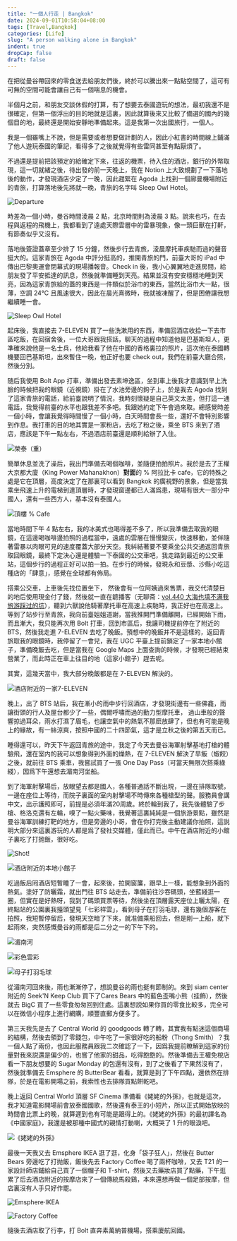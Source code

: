 ```yaml
---
title: "一個人行走 | Bangkok"
date: 2024-09-01T10:58:04+08:00
tags: [Travel,Bangkok]
categories: [Life]
slug: "A person walking alone in Bangkok"
indent: true
dropCap: false
draft: false
---
```


在把從曼谷帶回來的零食送去給朋友們後，終於可以騰出來一點點空間了，這可有可無的空間可能會讓自己有一個喘息的機會。

半個月之前，和朋友交談休假的打算，有了想要去泰國遊玩的想法，最初我還不是很確定，但第一個浮出的目的地就是這裏，因此就算後來又比較了備選的國內的幾個目的地，最終還是開始安靜地準備起來。這是我第一次出國旅行，一個人。

我是一個雖嘴上不說，但是需要或者想要做計劃的人，因此小紅書的時間線上鋪滿了他人遊玩泰國的筆記，看得多了之後就覺得有些雷同甚至有點厭煩了。

不過還是提前把該預定的給確定下來，往返的機票，待入住的酒店，銀行的外幣取現，這一切就緒之後，待出發的前一天晚上，我在 Notion 上大致規劃了一下落地後的動作，才發現酒店少定了一晚，因此趕緊在 Agoda 上找到一個廊曼機場附近的青旅，打算落地後先將就一晚，青旅的名字叫 Sleep Owl Hotel。

![](https://dawnblog-1300625500.cos.ap-guangzhou.myqcloud.com/images/202409011020150.JPG "Departure")

時差為一個小時，曼谷時間淩晨 2 點，北京時間則為淩晨 3 點。說來也巧，在去程與返程的飛機上，我都看到了遠處天際雲層中的雷暴現象，像一頭巨獸在打鼾，有節奏似乎又沒有。

落地後簽證蓋章至少排了 15 分鐘，然後步行去青旅，淩晨摩托車疾馳而過的聲音挺大的。這家青旅在 Agoda 中評分挺高的，推開青旅的門，前臺大哥的 iPad 中傳出巴黎奧運會閉幕式的現場播報音。Check in 後，我小心翼翼地走進房間，給朋友發了平安抵達的訊息，然後就準備睡到天亮。結果並沒有安安穩穩地睡到天亮，因為這家青旅給的蓋的東西是一件類似於浴巾的東西，當然比浴巾大一點，很薄，空調 24℃ 且風速很大，因此在晨光熹微時，我就被凍醒了，但是困倦讓我想繼續睡一會。

![](https://dawnblog-1300625500.cos.ap-guangzhou.myqcloud.com/images/202409011021895.JPG " Sleep Owl Hotel")

起床後，我直接去 7-ELEVEN 買了一些洗漱用的东西，準備回酒店收拾一下去市區吃飯，在回宿舍後，一位大哥跟我搭話，聊天的過程中知道他是巴基斯坦人，更準確來說他是一名士兵，他給我看了他在中國的香格裏拉的照片，這次他在泰國轉機要回巴基斯坦，出來暫住一晚，他正好也要 check out，我們在前臺大廳合照，然後分別。

随后我使用 Bolt App 打車，準備出發去素坤逸區，坐到車上後我才意識到早上洗臉的時候把我的眼鏡（近視鏡）掛在了水池旁邊的鉤子上，於是我去 Agoda 找到了這家青旅的電話，給前臺說明了情況，我時刻懷疑是自己英文太差，但打這一通電話，我覺得前臺的水平也跟我差不多吧。我跟她約定下午會過來取。總感覺時差一個小時，會讓我覺得時間慢了一個小時，白天時間會長一些，還好不會特別影響到作息。我打車的目的地其實是一家粉店，去吃了粉之後，乘坐 BTS 來到了酒店，應該是下午一點左右，不過酒店前臺還是順利給辦了入住。

![](https://dawnblog-1300625500.cos.ap-guangzhou.myqcloud.com/images/202409011022483.JPG "榮泰（重）")

簡單休息並洗了澡后，我出門準備去喝個咖啡，並隨便拍拍照片。我於是去了王權大京都大廈（King Power Mahanakhon）**對面**的 % 阿拉比卡 cafe，它的特殊之處是它在頂層，高度決定了在那裏可以看到 Bangkok 的廣視野的景象，但是當我乘坐飛速上升的電梯到達頂層時，才發現窗邊都已人滿爲患，現場有很大一部分中國人，還有一些西方人，基本沒有泰國人。

![](https://dawnblog-1300625500.cos.ap-guangzhou.myqcloud.com/images/202409011020636.JPG "頂樓 % Cafe")

當地時間下午 4 點左右，我的冰美式也喝得差不多了，所以我準備去取我的眼鏡，在這邊喝咖啡邊拍照的過程當中，遠處的雲層在慢慢變灰，快速移動，並伴隨著雷暴以肉眼可見的速度覆蓋大部分天空。我糾結著要不要乘坐公共交通返回青旅取回眼鏡，最終下定決心還是體驗一下泰國的公交車吧，我走路到最近的公交車站，這個步行的過程正好可以拍一拍。在步行的時候，發現永和豆漿、沙縣小吃這種店的「肆意」，感覺在全球都有佈局。

搭乘公交車，上車後先找位置坐下， 然後會有一位阿姨過來售票，我交代清楚目的地后使用現金付了錢，然後就一直在聼播客（无聊斋：[vol.440 大海也填不满我旅游踩过的坑](https://pca.st/xws7ct5u)），聽到六獸說他騎著摩托車在高速上疾馳時，我正好也在高速上。等到了站步行至青旅，我向前臺姐姐道謝，當我推開門準備離開，已經開始下雨，而且漸大，我只能再次用 Bolt 打車，回到市區后，我讓司機提前停在了附近的 BTS，然後我走進 7-ELEVEN 去吃了晚飯。預想中的晚飯并不是這樣的，返回青旅取我的眼鏡時，我停留了一會兒，我在 UGC 平臺上提前鎖定了一家本地小館子，準備晚飯去吃，但是當我在 Google Maps 上面查詢的時候，才發現已經結束營業了，而此時正在車上往目的地（這家小館子）趕去呢。

其實，這幾天當中，我大部分晚飯都是在 7-ELEVEN 解決的。

![](https://dawnblog-1300625500.cos.ap-guangzhou.myqcloud.com/images/202409011026470.JPG "酒店附近的一家7-ELEVEN")

晚上，出了 BTS 站后，我在漸小的雨中步行回酒店，才發現街邊有一些佛龕，雨讓街頭的行人及屋台都少了一些，偶爾呼嘯而過的動力型摩托車， 過山車般的聲響掠過耳朵，雨水打濕了眉毛，也讓空氣中的熱氣不那麽放肆了，但也有可能是晚上的緣故，有一絲涼爽，按照中國的二十四節氣，這才是立秋之後的第五天而已。

睡得還可以，昨天下午返回青旅的途中，我定了今天去曼谷海軍射擊基地打槍的體驗飛，還在室内的我可以想象得到外面的燥熱，在 7-ELEVEN 解決了早飯（蝦餃）之後，就前往 BTS 乘車，我嘗試買了一張 One Day Pass（可當天無限次搭乘綠綫），因爲下午還想去湄南河坐船。 

到了海軍射擊場后，放眼望去都是國人，各種普通話不斷出現，一邊在排隊取號，一邊在座位上等待，而院子裏面的室内射擊場不時傳來各種槍型的聲。服務員會講中文，出示護照即可，前提是必須年滿20周歲。終於輪到我了，我先後體驗了步槍、格洛克還有左輪，嗅了一點火藥味，我覺著這裏純純是一個旅游景點，雖然是曼谷海軍訓練打靶的地方，但是旁邊的小哥，會在你打完後主動建議你拍照，這説明大部分來這裏游玩的人都是爲了發社交媒體，僅此而已。中午在酒店附近的小館子裏吃了打抛飯，很好吃。

![](https://dawnblog-1300625500.cos.ap-guangzhou.myqcloud.com/images/202409011048183.JPG "Shot!")

![](https://dawnblog-1300625500.cos.ap-guangzhou.myqcloud.com/images/202409011050421.JPG "酒店附近的本地小館子")

吃過飯后囘酒店短暫睡了一會，起來後，拉開窗簾，跟早上一樣，能想象到外面的熱氣。塗好了防曬霜，就出門往 BTS 站走去，準備前往沙吞碼頭，坐藍綫逛一圈，但實在是好熱呀，我到了碼頭買票等待，然後坐在頂層露天座位上曬太陽，在終點站的公園裏我擡頭望見「七彩祥雲」，看到母子在打羽毛球，還有幾個游客在拍照，我短暫停留后，發現天空暗了下來，就准備乘船回去，但是剛一上船，就下起雨來，突然感慨曼谷的雨都是后二分之一的下午下的。

![](https://dawnblog-1300625500.cos.ap-guangzhou.myqcloud.com/images/202409011037466.JPG "湄南河")

![](https://dawnblog-1300625500.cos.ap-guangzhou.myqcloud.com/images/202409011045332.JPG "彩色雲彩")

![](https://dawnblog-1300625500.cos.ap-guangzhou.myqcloud.com/images/202409011049026.JPG "母子打羽毛球")

從湄南河回來後，雨也漸漸停了，想說曼谷的雨也挺有節制的。來到 siam center 附近的 Seek'N Keep Club 買下了Cares Bears 中的藍色歪嘴小熊（挂飾），然後就去 BigC 買了一些零食匆匆回到住處。這裏想説如果你買的零食比較多，完全可以在微信小程序上進行網購，順豐直郵方便多了。

第三天我先是去了 Central World 的 goodgoods 轉了轉，其實我有點迷這個商場的結構，然後去領到了零錢包，中午吃了一家很好吃的船粉（Thong Smith）？我一個人點了兩份，也因此服務員跟我二次確認了一下，因爲我提前瞭解到這家的份量對我來説還是偏少的，也嘗了他家的甜品，吃得飽飽的。然後準備去王權免稅店看一下朋友想要的 Sugar Monday 的包還有沒有，到了之後看了下果然沒有了，然後就準備去 Emsphere 的 ButterBear 看看，就算是到了下午四點，還依然在排隊，於是在電影開場之前，我索性也去排隊買點餅乾吧。

晚上返回 Central World 頂層 SF Cinema 準備看《姥姥的外孫》，也就是這次，我才知道電影開場前會放泰國國歌，然後還有泰王的小短片，所以正式開始放映的時間會比票上的晚，就算遲到也有可能是跟得上的。《姥姥的外孫》的最初譯名為《中國家庭》，我還是被那種中國式的親情打動喇，大概哭了 1 升的眼淚吧。

![](https://dawnblog-1300625500.cos.ap-guangzhou.myqcloud.com/images/202409011041611.JPG "《姥姥的外孫》")

最後一天我又去 Emsphere IKEA 逛了逛，化身「袋子狂人」，然後在 Butter Bears 旁邊吃了打抛飯，飯後先去 Factory Coffee 喝了兩杯咖啡，又去 T21 的一家設計師店鋪給自己買了一個帽子和 T-shirt，然後又去藥妝店買了點藥，下午逛累了后去酒店附近的按摩店來了一個傳統馬殺鷄，本來還想再做一個足部按摩，但店裏沒有人手只好作罷。

![](https://dawnblog-1300625500.cos.ap-guangzhou.myqcloud.com/images/202409011039837.JPG "Emsphere·IKEA")

![](https://dawnblog-1300625500.cos.ap-guangzhou.myqcloud.com/images/202409011044020.JPG "Factory Coffee")

隨後去酒店取了行李，打 Bolt 直奔素萬納普機場，搭乘廈航回國。
